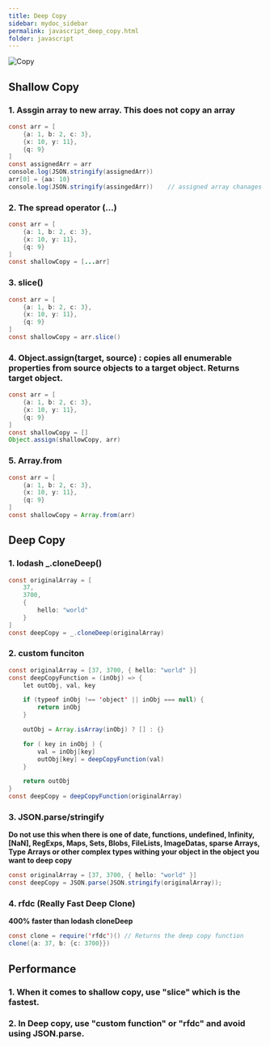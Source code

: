 ```yaml
---
title: Deep Copy
sidebar: mydoc_sidebar
permalink: javascript_deep_copy.html
folder: javascript
---
```


![Copy](/assets/img/posts/shallow_deep_cp.png)

## Shallow Copy

### 1. Assgin array to new array. This does not copy an array

```java
const arr = [
    {a: 1, b: 2, c: 3},
    {x: 10, y: 11},
    {q: 9}
]
const assignedArr = arr
console.log(JSON.stringify(assignedArr))
arr[0] = {aa: 10}
console.log(JSON.stringify(assingedArr))    // assigned array chanages when the elements in orginal array changes !!! 
```

### 2. The spread operator (...)

```java
const arr = [
    {a: 1, b: 2, c: 3},
    {x: 10, y: 11},
    {q: 9}
]
const shallowCopy = [...arr]
```

### 3. slice()

```java
const arr = [
    {a: 1, b: 2, c: 3},
    {x: 10, y: 11},
    {q: 9}
]
const shallowCopy = arr.slice()
```

### 4. Object.assign(target, source) : copies all enumerable properties from source objects to a target object. Returns target object.

```java
const arr = [
    {a: 1, b: 2, c: 3},
    {x: 10, y: 11},
    {q: 9}
]
const shallowCopy = []
Object.assign(shallowCopy, arr)
```

### 5. Array.from

```java
const arr = [
    {a: 1, b: 2, c: 3},
    {x: 10, y: 11},
    {q: 9}
]
const shallowCopy = Array.from(arr)
```
## Deep Copy

### 1. lodash _.cloneDeep()

```java
const originalArray = [
    37, 
    3700, 
    { 
        hello: "world" 
    }
]
const deepCopy = _.cloneDeep(originalArray)
```

### 2. custom funciton

```java
const originalArray = [37, 3700, { hello: "world" }]
const deepCopyFunction = (inObj) => {
    let outObj, val, key

    if (typeof inObj !== 'object' || inObj === null) {
        return inObj
    }

    outObj = Array.isArray(inObj) ? [] : {}

    for ( key in inObj ) {
        val = inObj[key]
        outObj[key] = deepCopyFunction(val)
    }

    return outObj
}
const deepCopy = deepCopyFunction(originalArray)
```

### 3. JSON.parse/stringify

**Do not use this when there is one of date, functions, undefined, Infinity, [NaN], RegExps, Maps, Sets, Blobs, FileLists, ImageDatas,
sparse Arrays, Type Arrays or other complex types withing your object in the object you want to deep copy**

```java
const originalArray = [37, 3700, { hello: "world" }]
const deepCopy = JSON.parse(JSON.stringify(originalArray));
```

### 4. rfdc (Really Fast Deep Clone)

**400% faster than lodash cloneDeep**

```java
const clone = require('rfdc')() // Returns the deep copy function
clone({a: 37, b: {c: 3700}})
```

## Performance

### 1. When it comes to shallow copy, use "slice" which is the fastest.
### 2. In Deep copy, use "custom function" or "rfdc" and avoid using JSON.parse.
